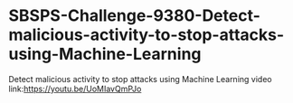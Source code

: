# SBSPS-Challenge-9380-Detect-malicious-activity-to-stop-attacks-using-Machine-Learning
Detect malicious activity to stop attacks using Machine Learning
video link:https://youtu.be/UoMIavQmPJo


